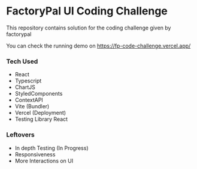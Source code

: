 # FactoryPal UI Coding Challenge

This repository contains solution for the coding challenge given by factorypal

You can check the running demo on https://fp-code-challenge.vercel.app/

### Tech Used

- React
- Typescript
- ChartJS
- StyledComponents
- ContextAPI
- Vite (Bundler)
- Vercel (Deployment)
- Testing Library React

### Leftovers

- In depth Testing (In Progress)
- Responsiveness
- More Interactions on UI
